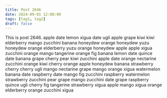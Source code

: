 ```yaml
---
title: Post 2646
date: 2024-09-01 12:00:00
tags: [tag1, tag2]
draft: false
---
```

This is post 2646.
apple
date
lemon
xigua
date
ugli
apple
grape
kiwi
kiwi
elderberry
mango
zucchini
banana
honeydew
orange
honeydew
yuzu
honeydew
orange
elderberry
yuzu
orange
honeydew
apple
apple
xigua
zucchini
orange
mango
tangerine
orange
fig
banana
lemon
date
quince
date
banana
grape
cherry
pear
kiwi
zucchini
apple
date
orange
nectarine
zucchini
orange
kiwi
cherry
orange
apple
honeydew
banana
strawberry
cherry
cherry
ugli
mango
nectarine
grape
mango
orange
xigua
watermelon
banana
date
raspberry
date
mango
fig
zucchini
raspberry
watermelon
strawberry
zucchini
pear
grape
mango
zucchini
date
grape
raspberry
quince
ugli
cherry
fig
tangerine
strawberry
xigua
apple
mango
xigua
orange
elderberry
orange
zucchini
xigua
